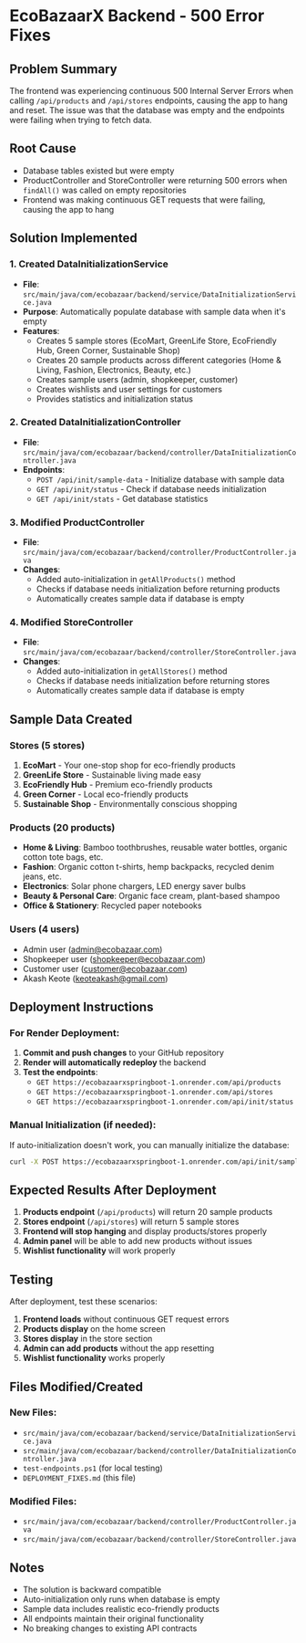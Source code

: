 # EcoBazaarX Backend - 500 Error Fixes

## Problem Summary
The frontend was experiencing continuous 500 Internal Server Errors when calling `/api/products` and `/api/stores` endpoints, causing the app to hang and reset. The issue was that the database was empty and the endpoints were failing when trying to fetch data.

## Root Cause
- Database tables existed but were empty
- ProductController and StoreController were returning 500 errors when `findAll()` was called on empty repositories
- Frontend was making continuous GET requests that were failing, causing the app to hang

## Solution Implemented

### 1. Created DataInitializationService
- **File**: `src/main/java/com/ecobazaar/backend/service/DataInitializationService.java`
- **Purpose**: Automatically populate database with sample data when it's empty
- **Features**:
  - Creates 5 sample stores (EcoMart, GreenLife Store, EcoFriendly Hub, Green Corner, Sustainable Shop)
  - Creates 20 sample products across different categories (Home & Living, Fashion, Electronics, Beauty, etc.)
  - Creates sample users (admin, shopkeeper, customer)
  - Creates wishlists and user settings for customers
  - Provides statistics and initialization status

### 2. Created DataInitializationController
- **File**: `src/main/java/com/ecobazaar/backend/controller/DataInitializationController.java`
- **Endpoints**:
  - `POST /api/init/sample-data` - Initialize database with sample data
  - `GET /api/init/status` - Check if database needs initialization
  - `GET /api/init/stats` - Get database statistics

### 3. Modified ProductController
- **File**: `src/main/java/com/ecobazaar/backend/controller/ProductController.java`
- **Changes**:
  - Added auto-initialization in `getAllProducts()` method
  - Checks if database needs initialization before returning products
  - Automatically creates sample data if database is empty

### 4. Modified StoreController
- **File**: `src/main/java/com/ecobazaar/backend/controller/StoreController.java`
- **Changes**:
  - Added auto-initialization in `getAllStores()` method
  - Checks if database needs initialization before returning stores
  - Automatically creates sample data if database is empty

## Sample Data Created

### Stores (5 stores)
1. **EcoMart** - Your one-stop shop for eco-friendly products
2. **GreenLife Store** - Sustainable living made easy
3. **EcoFriendly Hub** - Premium eco-friendly products
4. **Green Corner** - Local eco-friendly products
5. **Sustainable Shop** - Environmentally conscious shopping

### Products (20 products)
- **Home & Living**: Bamboo toothbrushes, reusable water bottles, organic cotton tote bags, etc.
- **Fashion**: Organic cotton t-shirts, hemp backpacks, recycled denim jeans, etc.
- **Electronics**: Solar phone chargers, LED energy saver bulbs
- **Beauty & Personal Care**: Organic face cream, plant-based shampoo
- **Office & Stationery**: Recycled paper notebooks

### Users (4 users)
- Admin user (admin@ecobazaar.com)
- Shopkeeper user (shopkeeper@ecobazaar.com)
- Customer user (customer@ecobazaar.com)
- Akash Keote (keoteakash@gmail.com)

## Deployment Instructions

### For Render Deployment:
1. **Commit and push changes** to your GitHub repository
2. **Render will automatically redeploy** the backend
3. **Test the endpoints**:
   - `GET https://ecobazaarxspringboot-1.onrender.com/api/products`
   - `GET https://ecobazaarxspringboot-1.onrender.com/api/stores`
   - `GET https://ecobazaarxspringboot-1.onrender.com/api/init/status`

### Manual Initialization (if needed):
If auto-initialization doesn't work, you can manually initialize the database:
```bash
curl -X POST https://ecobazaarxspringboot-1.onrender.com/api/init/sample-data
```

## Expected Results After Deployment

1. **Products endpoint** (`/api/products`) will return 20 sample products
2. **Stores endpoint** (`/api/stores`) will return 5 sample stores
3. **Frontend will stop hanging** and display products/stores properly
4. **Admin panel** will be able to add new products without issues
5. **Wishlist functionality** will work properly

## Testing

After deployment, test these scenarios:
1. **Frontend loads** without continuous GET request errors
2. **Products display** on the home screen
3. **Stores display** in the store section
4. **Admin can add products** without the app resetting
5. **Wishlist functionality** works properly

## Files Modified/Created

### New Files:
- `src/main/java/com/ecobazaar/backend/service/DataInitializationService.java`
- `src/main/java/com/ecobazaar/backend/controller/DataInitializationController.java`
- `test-endpoints.ps1` (for local testing)
- `DEPLOYMENT_FIXES.md` (this file)

### Modified Files:
- `src/main/java/com/ecobazaar/backend/controller/ProductController.java`
- `src/main/java/com/ecobazaar/backend/controller/StoreController.java`

## Notes
- The solution is backward compatible
- Auto-initialization only runs when database is empty
- Sample data includes realistic eco-friendly products
- All endpoints maintain their original functionality
- No breaking changes to existing API contracts
